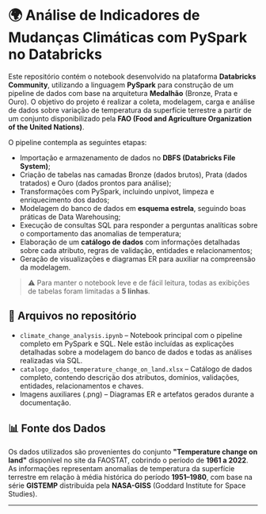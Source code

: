 # 🌍 Análise de Indicadores de Mudanças Climáticas com PySpark no Databricks

Este repositório contém o notebook desenvolvido na plataforma **Databricks Community**, utilizando a linguagem **PySpark** para construção de um pipeline de dados com base na arquitetura **Medalhão** (Bronze, Prata e Ouro). O objetivo do projeto é realizar a coleta, modelagem, carga e análise de dados sobre variação de temperatura da superfície terrestre a partir de um conjunto disponibilizado pela **FAO (Food and Agriculture Organization of the United Nations)**.

O pipeline contempla as seguintes etapas:

- Importação e armazenamento de dados no **DBFS (Databricks File System)**;
- Criação de tabelas nas camadas Bronze (dados brutos), Prata (dados tratados) e Ouro (dados prontos para análise);
- Transformações com PySpark, incluindo unpivot, limpeza e enriquecimento dos dados;
- Modelagem do banco de dados em **esquema estrela**, seguindo boas práticas de Data Warehousing;
- Execução de consultas SQL para responder a perguntas analíticas sobre o comportamento das anomalias de temperatura;
- Elaboração de um **catálogo de dados** com informações detalhadas sobre cada atributo, regras de validação, entidades e relacionamentos;
- Geração de visualizações e diagramas ER para auxiliar na compreensão da modelagem.

> ⚠️ Para manter o notebook leve e de fácil leitura, todas as exibições de tabelas foram limitadas a **5 linhas**.

## 📁 Arquivos no repositório

- `climate_change_analysis.ipynb` – Notebook principal com o pipeline completo em PySpark e SQL. Nele estão incluídas as explicações detalhadas sobre a modelagem do banco de dados e todas as análises realizadas via SQL.
- `catalogo_dados_temperature_change_on_land.xlsx` – Catálogo de dados completo, contendo descrição dos atributos, domínios, validações, entidades, relacionamentos e chaves.
- Imagens auxiliares (.png) – Diagramas ER e artefatos gerados durante a documentação.

## 📊 Fonte dos Dados

Os dados utilizados são provenientes do conjunto **"Temperature change on land"** disponível no site da FAOSTAT, cobrindo o período de **1961 a 2022**. As informações representam anomalias de temperatura da superfície terrestre em relação à média histórica do período **1951–1980**, com base na série **GISTEMP** distribuída pela **NASA-GISS** (Goddard Institute for Space Studies).

---


